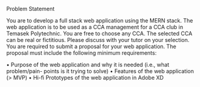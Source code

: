 Problem Statement

You are to develop a full stack web application using the MERN stack. The web
application is to be used as a CCA management for a CCA club in Temasek
Polytechnic.
You are free to choose any CCA. The selected CCA can be real or fictitious. Please
discuss with your tutor on your selection.
You are required to submit a proposal for your web application. The proposal must
include the following minimum requirements:

• Purpose of the web application and why it is needed (i.e., what problem/pain-
points is it trying to solve)
• Features of the web application (> MVP)
• Hi-fi Prototypes of the web application in Adobe XD

